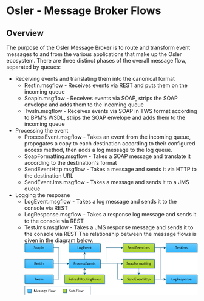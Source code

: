 Osler - Message Broker Flows
========

Overview
--------
The purpose of the Osler Message Broker is to route and transform event messages to and from the various applications that make up the Osler ecosystem. There are three distinct phases of the overall message flow, separated by queues:
* Receiving events and translating them into the canonical format
	* RestIn.msgflow - Receives events via REST and puts them on the incoming queue
	* SoapIn.msgflow - Receives events via SOAP, strips the SOAP envelope and adds them to the incoming queue 
	* TwsIn.msgflow - Receives events via SOAP in TWS format according to BPM's WSDL, strips the SOAP envelope and adds them to the incoming queue
* Processing the event
	* ProcessEvent.msgflow - Takes an event from the incoming queue, propogates a copy to each destination according to their configured access method, then adds a log message to the log queue.
	* SoapFormatting.msgflow - Takes a SOAP message and translate it according to the destination's format
	* SendEventHttp.msgflow - Takes a message and sends it via HTTP to the destination URL
	* SendEventJms.msgflow - Takes a message and sends it to a JMS queue	
* Logging the resposne
	* LogEvent.msgflow - Takes a log message and sends it to the console via REST
	* LogResponse.msgflow - Takes a response log message and sends it to the console via REST
	* TestJms.msgflow - Takes a JMS response message and sends it to the console via REST
The relationship between the message flows is given in the diagram below.
![Message Flow Diagram](MessageFlows.png)
